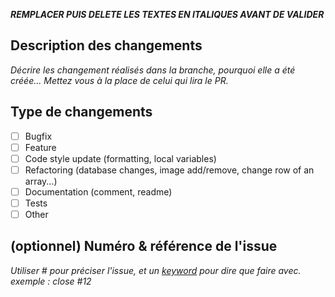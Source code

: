 ***REMPLACER PUIS DELETE LES TEXTES EN ITALIQUES AVANT DE VALIDER***
## Description des changements
*Décrire les changement réalisés dans la branche, pourquoi elle a été créée... Mettez vous à la place de celui qui lira le PR.*

##  Type de changements
- [ ] Bugfix
- [ ] Feature
- [ ] Code style update (formatting, local variables)
- [ ] Refactoring (database changes, image add/remove, change row of an array...)
- [ ] Documentation (comment, readme)
- [ ] Tests
- [ ] Other

## (optionnel) Numéro & référence de l'issue
*Utiliser # pour préciser l'issue, et un [keyword](https://docs.github.com/en/get-started/writing-on-github/working-with-advanced-formatting/using-keywords-in-issues-and-pull-requests) pour dire que faire avec.
exemple : close #12*
